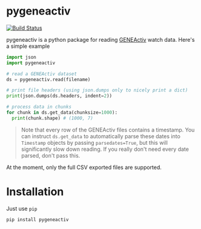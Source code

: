 pygeneactiv
===========
[![Build Status](https://travis-ci.org/harvard-nrg/pygeneactiv.svg?branch=master)](https://travis-ci.org/harvard-nrg/pygeneactiv)

pygeneactiv is a python package for reading [GENEActiv](https://www.activinsights.com/products/geneactiv/) 
watch data. Here's a simple example

```python
import json
import pygeneactiv

# read a GENEActiv dataset
ds = pygeneactiv.read(filename)

# print file headers (using json.dumps only to nicely print a dict)
print(json.dumps(ds.headers, indent=2))

# process data in chunks
for chunk in ds.get_data(chunksize=1000):
  print(chunk.shape) # (1000, 7)
```

> Note that every row of the GENEActiv files contains a timestamp. You can 
> instruct `ds.get_data` to automatically parse these dates into `Timestamp` 
> objects by passing `parsedates=True`, but this will significantly slow down 
> reading. If you really don't need every date parsed, don't pass this.

At the moment, only the full CSV exported files are supported.

# Installation
Just use `pip`

```bash
pip install pygeneactiv 
```

